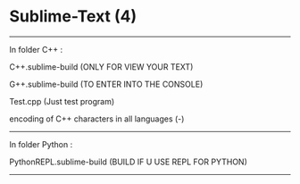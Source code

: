 # Sublime-Text (4)

---------------------------------------------------------------

In folder C++ :
  
  C++.sublime-build (ONLY FOR VIEW YOUR TEXT)
  
  G++.sublime-build (TO ENTER INTO THE CONSOLE)
  
  Test.cpp (Just test program)
  
  encoding of C++ characters in all languages (-)

---------------------------------------------------------------

In folder Python :

  PythonREPL.sublime-build (BUILD IF U USE REPL FOR PYTHON)

---------------------------------------------------------------


